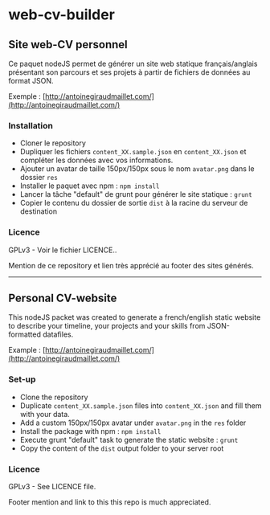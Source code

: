 # web-cv-builder 

## Site web-CV personnel

Ce paquet nodeJS permet de générer un site web statique français/anglais présentant son parcours et ses projets à partir de fichiers de données au format JSON.

Exemple : [http://antoinegiraudmaillet.com/](http://antoinegiraudmaillet.com/)

### Installation

* Cloner le repository
* Dupliquer les fichiers `content_XX.sample.json` en `content_XX.json` et compléter les données avec vos informations.
* Ajouter un avatar de taille 150px/150px sous le nom `avatar.png` dans le dossier `res`
* Installer le paquet avec npm : `npm install`
* Lancer la tâche "default" de grunt pour générer le site statique : `grunt`
* Copier le contenu du dossier de sortie `dist` à la racine du serveur de destination

### Licence

GPLv3 - Voir le fichier LICENCE..

Mention de ce repository et lien très apprécié au footer des sites générés.

---

## Personal CV-website

This nodeJS packet was created to generate a french/english static website to describe your timeline, your projects and your skills from JSON-formatted datafiles.

Example : [http://antoinegiraudmaillet.com/](http://antoinegiraudmaillet.com/)

### Set-up

* Clone the repository
* Duplicate `content_XX.sample.json` files into `content_XX.json` and fill them with your data.
* Add a custom 150px/150px avatar under `avatar.png` in the `res` folder
* Install the package with npm : `npm install`
* Execute grunt "default" task to generate the static website : `grunt`
* Copy the content of the `dist` output folder to your server root

### Licence

GPLv3 - See LICENCE file.

Footer mention and link to this this repo is much appreciated.
